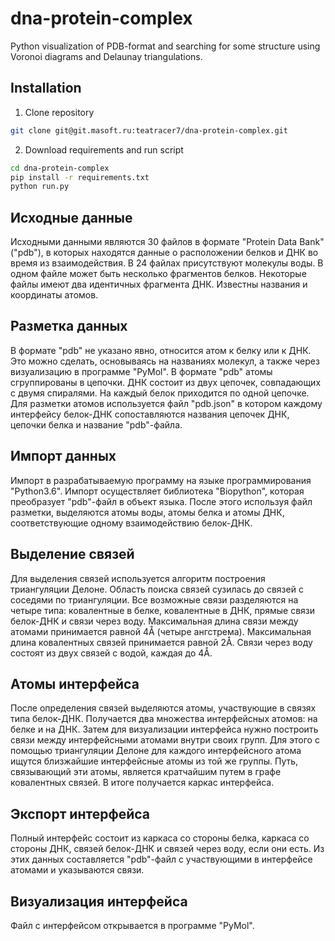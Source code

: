 # dna-protein-complex

 Python visualization of PDB-format and searching for some structure using Voronoi diagrams and Delaunay triangulations.

## Installation


1. Clone repository
```sh
git clone git@git.masoft.ru:teatracer7/dna-protein-complex.git
```

2. Download requirements and run script
```sh
cd dna-protein-complex
pip install -r requirements.txt
python run.py
```

## Исходные данные

Исходными данными являются 30 файлов в формате "Protein Data Bank" ("pdb"), в которых находятся данные о
расположении белков и ДНК во время из взаимодействия. В 24 файлах присутствуют молекулы воды.
В одном файле может быть несколько фрагментов белков. Некоторые файлы имеют два идентичных
фрагмента ДНК. Известны названия и координаты атомов.

## Разметка данных

В формате "pdb" не указано явно, относится атом к белку или к ДНК. Это можно сделать, основываясь на
названиях молекул, а также через визуализацию в программе "PyMol". В формате "pdb" атомы сгруппированы в
цепочки. ДНК состоит из двух цепочек, совпадающих с двумя спиралями. На каждый белок приходится по одной цепочке.
Для разметки атомов используется файл "pdb.json" в котором каждому интерфейсу белок-ДНК сопоставляются названия цепочек
ДНК, цепочки белка и название "pdb"-файла.

## Импорт данных

Импорт в разрабатываемую программу на языке программирования "Python3.6". Импорт осуществляет библиотека "Biopython",
которая преобразует "pdb"-файл в объект языка. После этого используя файл разметки, выделяются атомы воды, атомы
белка и атомы ДНК, соответствующие одному взаимодействию белок-ДНК.

## Выделение связей

Для выделения связей используется алгоритм построения триангуляции Делоне. Область поиска связей сузилась до связей
с соседями по триангуляции. Все возможные связи разделяются на четыре типа: ковалентные в белке,
ковалентные в ДНК, прямые связи белок-ДНК и связи через воду. Максимальная длина связи между атомами
принимается равной 4Å (четыре ангстрема). Максимальная длина ковалентных связей принимается равной 2Å.
Связи через воду состоят из двух связей с водой, каждая до 4Å.

## Атомы интерфейса

После определения связей выделяются атомы, участвующие в связях типа белок-ДНК. Получается два множества интерфейсных
атомов: на белке и на ДНК. Затем для визуализации интерфейса нужно построить связи между интерфейсными атомами внутри
своих групп. Для этого с помощью триангуляции Делоне для каждого интерфейсного атома ищутся близжайшие
интерфейсные атомы из той же группы. Путь, связывающий эти атомы, является кратчайшим путем в графе ковалентных связей.
В итоге получается каркас интерфейса.

## Экспорт интерфейса

Полный интерфейс состоит из каркаса со стороны белка, каркаса со стороны ДНК,
связей белок-ДНК и связей через воду, если они есть. Из этих данных составляется "pdb"-файл с
участвующими в интерфейсе атомами и указываются связи.

## Визуализация интерфейса

Файл с интерфейсом открывается в программе "PyMol".
